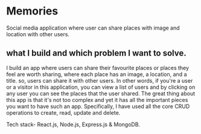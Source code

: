 # Memories
Social media application where user can share places with image and location with other users.


## what I build and which problem I want to solve.

I build an app where users can share their favourite places or places they feel are worth sharing, where each place has an image, a location, and a title. so, users can share it with other users.
In other words, if you're a user or a visitor in this application, you can view a list of users and by clicking on any user you can see the places that the user shared.
The great thing about this app is that it's not too complex and yet it has all the important pieces
you want to have such an app.
Specifically, I have used all the core CRUD operations to create, read, update and delete.


Tech stack- React.js, Node.js, Express.js & MongoDB.

